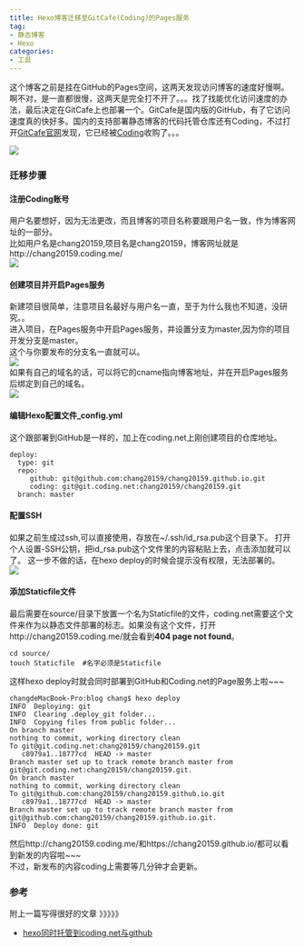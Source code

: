 ```yaml
---
title: Hexo博客迁移至GitCafe(Coding)的Pages服务
tag:
- 静态博客
- Hexo
categories:
- 工具
---
```

这个博客之前是挂在GitHub的Pages空间，这两天发现访问博客的速度好慢啊。啊不对，是一直都很慢，这两天是完全打不开了。。。找了找能优化访问速度的办法，最后决定在GitCafe上也部署一个。GitCafe是国内版的GitHub，有了它访问速度真的快好多。国内的支持部署静态博客的代码托管仓库还有Coding，不过打开[GitCafe官网](https://coding.net/gitcafe.html)发现，它已经被[Coding](https://coding.net/)收购了。。。    
<!--more-->
![](/images/ToGitCafe/QQ20161109-2@2x.png)
### 迁移步骤
#### 注册Coding账号
用户名要想好，因为无法更改，而且博客的项目名称要跟用户名一致，作为博客网址的一部分。    
比如用户名是chang20159,项目名是chang20159，博客网址就是http://chang20159.coding.me/    
![](/images/ToGitCafe/QQ20161109-3@2x.png)

#### 创建项目并开启Pages服务
新建项目很简单，注意项目名最好与用户名一直，至于为什么我也不知道，没研究。。    
进入项目，在Pages服务中开启Pages服务，并设置分支为master,因为你的项目开发分支是master。    
这个与你要发布的分支名一直就可以。    
![](/images/ToGitCafe/QQ20161109-6@2x.png)    
如果有自己的域名的话，可以将它的cname指向博客地址，并在开启Pages服务后绑定到自己的域名。    
![](/images/ToGitCafe/QQ20161109-7@2x.png)
#### 编辑Hexo配置文件_config.yml
这个跟部署到GitHub是一样的，加上在coding.net上刚创建项目的仓库地址。

    deploy:
      type: git
      repo: 
         github: git@github.com:chang20159/chang20159.github.io.git
         coding: git@git.coding.net:chang20159/chang20159.git
      branch: master

#### 配置SSH
如果之前生成过ssh,可以直接使用，存放在~/.ssh/id_rsa.pub这个目录下。
打开个人设置-SSH公钥，把id_rsa.pub这个文件里的内容粘贴上去，点击添加就可以了。
这一步不做的话，在hexo deploy的时候会提示没有权限，无法部署的。    
![](/images/ToGitCafe/QQ20161109-4@2x.png)
#### 添加Staticfile文件
最后需要在source/目录下放置一个名为Staticfile的文件，coding.net需要这个文件来作为以静态文件部署的标志。如果没有这个文件，打开http://chang20159.coding.me/就会看到**404 page not found**。

    cd source/
    touch Staticfile  #名字必须是Staticfile

这样hexo deploy时就会同时部署到GitHub和Coding.net的Page服务上啦~~~   

    changdeMacBook-Pro:blog chang$ hexo deploy
    INFO  Deploying: git
    INFO  Clearing .deploy_git folder...
    INFO  Copying files from public folder...
    On branch master
    nothing to commit, working directory clean
    To git@git.coding.net:chang20159/chang20159.git
       c8979a1..18777cd  HEAD -> master
    Branch master set up to track remote branch master from git@git.coding.net:chang20159/chang20159.git.
    On branch master
    nothing to commit, working directory clean
    To git@github.com:chang20159/chang20159.github.io.git
       c8979a1..18777cd  HEAD -> master
    Branch master set up to track remote branch master from git@github.com:chang20159/chang20159.github.io.git.
    INFO  Deploy done: git 
然后http://chang20159.coding.me/和https://chang20159.github.io/都可以看到新发的内容啦~~~    
不过，新发布的内容coding上需要等几分钟才会更新。

### 参考
附上一篇写得很好的文章 》》》》》    

- [hexo同时托管到coding.net与github](https://segmentfault.com/a/1190000004548638)




